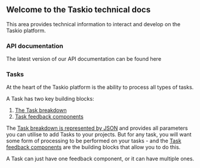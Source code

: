 ## Welcome to the Taskio technical docs

This area provides technical information to interact and develop on the Taskio platform.

### API documentation

The latest version of our API documentation can be found here

### Tasks

At the heart of the Taskio platform is the ability to process all types of tasks. 

A Task has two key building blocks:

1. [The Task breakdown](/task)
2. [Task feedback components](/components)

The [Task breakdown is represented by JSON](/task) and provides all parameters you can utilise to add Tasks to your projects. But for any task, you will want some form of processing to be performed on your tasks - and the [Task feedback components](/components) are the building blocks that allow you to do this.

A Task can just have one feedback component, or it can have multiple ones.
